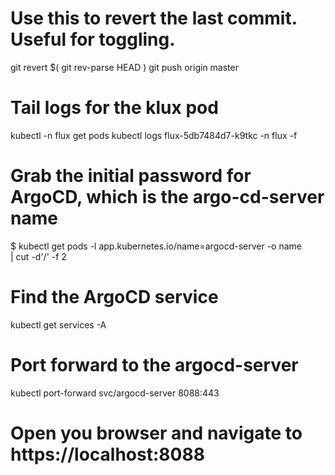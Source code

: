 # Use this to revert the last commit. Useful for toggling.
git revert $( git rev-parse HEAD )
git push origin master

# Tail logs for the klux pod
kubectl -n flux get pods
kubectl logs flux-5db7484d7-k9tkc -n flux -f

# Grab the initial password for ArgoCD, which is the argo-cd-server name
$ kubectl get pods  -l app.kubernetes.io/name=argocd-server -o name \
  | cut -d'/' -f 2

# Find the ArgoCD service
kubectl get services -A

# Port forward to the argocd-server
kubectl port-forward svc/argocd-server 8088:443

# Open you browser and navigate to https://localhost:8088
